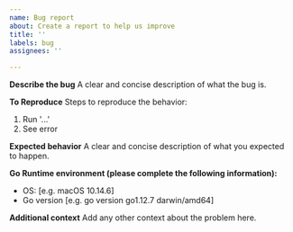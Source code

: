 ```yaml
---
name: Bug report
about: Create a report to help us improve
title: ''
labels: bug
assignees: ''

---
```


**Describe the bug**
A clear and concise description of what the bug is.

**To Reproduce**
Steps to reproduce the behavior:
1. Run '...'
2. See error

**Expected behavior**
A clear and concise description of what you expected to happen.

**Go Runtime environment (please complete the following information):**
 - OS: [e.g. macOS 10.14.6]
 - Go version [e.g. go version go1.12.7 darwin/amd64]

**Additional context**
Add any other context about the problem here.
